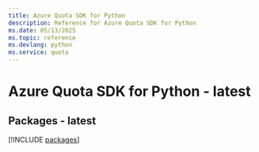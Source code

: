```yaml
---
title: Azure Quota SDK for Python
description: Reference for Azure Quota SDK for Python
ms.date: 05/13/2025
ms.topic: reference
ms.devlang: python
ms.service: quota
---
```

# Azure Quota SDK for Python - latest
## Packages - latest
[!INCLUDE [packages](quota-index.md)]